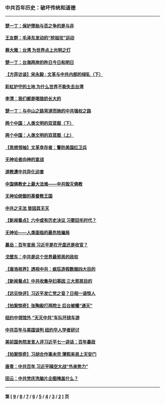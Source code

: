 ### 中共百年历史：破坏传统和道德
---
#### [楚一丁：保护堕胎与否之争的是与非](../../pages/nf1176114/n13815642.md?11230430) 
#### [王友群：毛泽东发动的“挖祖坟”运动](../../pages/nf1176114/n13723639.md?11230430) 
#### [蔡大雅：台湾 为世界点上光明之灯](../../pages/nf1176114/n13531530.md?11230430) 
#### [楚一丁：台海两岸的昨日今日和明日](../../pages/nf1176114/n13531468.md?11230430) 
#### [【方菲访谈】宋永毅 : 文革与中共内部的倾轧（下）](../../pages/nf1176114/n13486836.md?11230430) 
#### [彩虹护守的土地 为什么世界不能失去台湾](../../pages/nf1176114/n13476849.md?11230430) 
#### [李清：我们都是喝狼奶长大的](../../pages/nf1176114/n13471478.md?11230430) 
#### [楚一丁：与中山之路背道而驰的中共强权之路](../../pages/nf1176114/n13437270.md?11230430) 
#### [两个中国：人类文明的双蓝图（下）](../../pages/nf1176114/n13423132.md?11230430) 
#### [两个中国：人类文明的双蓝图（上）](../../pages/nf1176114/n13422687.md?11230430) 
#### [【思想领袖】文革幸存者：警防美国红卫兵](../../pages/nf1176114/n13339289.md?11230430) 
#### [无神论者向神的宣战](../../pages/nf1176114/n13281535.md?11230430) 
#### [道教遭中共异化迫害](../../pages/nf1176114/n13281463.md?11230430) 
#### [中国佛教史上最大法难——中共毁灭佛教](../../pages/nf1176114/n13281397.md?11230430) 
#### [无神论统御的基督教王国](../../pages/nf1176114/n13281280.md?11230430) 
#### [中共之无法 皆因其无天](../../pages/nf1176114/n13281088.md?11230430) 
#### [【新闻看点】六中或有历史决议 习要回毛时代？](../../pages/nf1176114/n13222895.md?11230430) 
#### [无神论——人类面临的最危险骗局](../../pages/nf1176114/n13196137.md?11230430) 
#### [慕岳：百年变局 习近平是在开盘还是收官？](../../pages/nf1176114/n13206516.md?11230430) 
#### [戈壁东：中共是这个世界最邪恶的政权](../../pages/nf1176114/n13085641.md?11230430) 
#### [【唐浩视界】透视中共：疯狂造假数据四大目的](../../pages/nf1176114/n13080590.md?11230430) 
#### [【新闻看点】中共收集孕妇基因 三大邪恶目的](../../pages/nf1176114/n13077182.md?11230430) 
#### [【远见快评】习近平发亡党之音？日相一语惊人](../../pages/nf1176114/n13074809.md?11230430) 
#### [【拍案惊奇】张陶殴打两院士 后台被曝“通天”](../../pages/nf1176114/n13070496.md?11230430) 
#### [纽约中领馆外 “天灭中共”车队环绕车游](../../pages/nf1176114/n13070693.md?11230430) 
#### [中共百年与美国误判 纽约华人学者研讨](../../pages/nf1176114/n13067969.md?11230430) 
#### [美前国务院发言人评习近平七一讲话：百年暴政](../../pages/nf1176114/n13066986.md?11230430) 
#### [【拍案惊奇】习胡合作事未完 薄熙来弟上天安门](../../pages/nf1176114/n13065867.md?11230430) 
#### [唐青：中共百年 习近平隔空大战“外来势力”](../../pages/nf1176114/n13065976.md?11230430) 
#### [田云：中共党庆洗脑片企图掩盖什么？](../../pages/nf1176114/n13064395.md?11230430) 

---
#### 第 [ [9](./9.md?11230430) / [8](./8.md?11230430) / [7](./7.md?11230430) / [6](./6.md?11230430) / [5](./5.md?11230430) / [4](./4.md?11230430) / [3](./3.md?11230430) / [2](./2.md?11230430) ] 页

